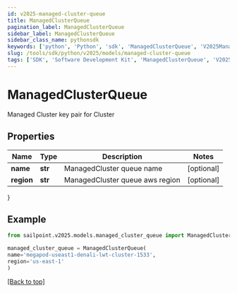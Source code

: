 ```yaml
---
id: v2025-managed-cluster-queue
title: ManagedClusterQueue
pagination_label: ManagedClusterQueue
sidebar_label: ManagedClusterQueue
sidebar_class_name: pythonsdk
keywords: ['python', 'Python', 'sdk', 'ManagedClusterQueue', 'V2025ManagedClusterQueue'] 
slug: /tools/sdk/python/v2025/models/managed-cluster-queue
tags: ['SDK', 'Software Development Kit', 'ManagedClusterQueue', 'V2025ManagedClusterQueue']
---
```


# ManagedClusterQueue

Managed Cluster key pair for Cluster

## Properties

Name | Type | Description | Notes
------------ | ------------- | ------------- | -------------
**name** | **str** | ManagedCluster queue name | [optional] 
**region** | **str** | ManagedCluster queue aws region | [optional] 
}

## Example

```python
from sailpoint.v2025.models.managed_cluster_queue import ManagedClusterQueue

managed_cluster_queue = ManagedClusterQueue(
name='megapod-useast1-denali-lwt-cluster-1533',
region='us-east-1'
)

```
[[Back to top]](#) 

